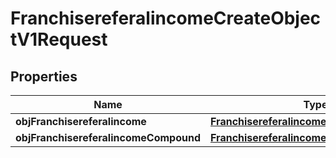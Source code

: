 
# FranchisereferalincomeCreateObjectV1Request

## Properties
Name | Type | Description | Notes
------------ | ------------- | ------------- | -------------
**objFranchisereferalincome** | [**FranchisereferalincomeRequest**](FranchisereferalincomeRequest.md) |  |  [optional]
**objFranchisereferalincomeCompound** | [**FranchisereferalincomeRequestCompound**](FranchisereferalincomeRequestCompound.md) |  |  [optional]



